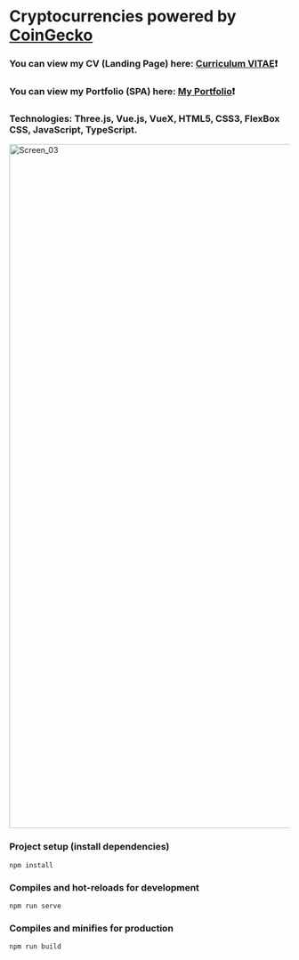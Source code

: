 # Cryptocurrencies powered by [CoinGecko](https://www.coingecko.com) #
### You can view my CV (Landing Page) here: [Curriculum VITAE](https://zorger27.github.io)❗️ ###
### You can view my Portfolio (SPA) here: [My Portfolio](https://Zorin.Expert)❗️ ###
### Technologies: Three.js, Vue.js, VueX, HTML5, CSS3, FlexBox CSS, JavaScript, TypeScript. ###
<img width="1230" alt="Screen_03" src="https://github.com/Zorger27/Cryptocurrencies/assets/30940416/c312d252-0b3b-4c29-bc2e-e6f22dfd1abd">

### Project setup (install dependencies)
```
npm install
```

### Compiles and hot-reloads for development
```
npm run serve
```

### Compiles and minifies for production
```
npm run build
```
